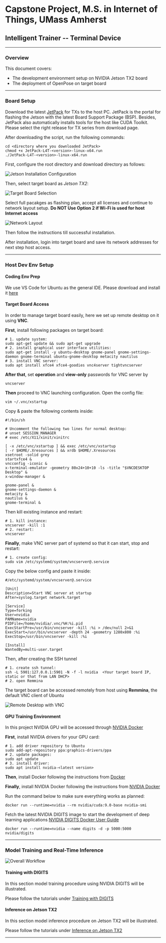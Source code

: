 # Capstone Project, M.S. in Internet of Things, UMass Amherst

## Intelligent Trainer -- Terminal Device

---

### Overview

This document covers: 

* The development environment setup on NVIDIA Jetson TX2 board
* The deployment of OpenPose on target board

---

### Board Setup

Download the latest [JetPack](https://developer.nvidia.com/embedded/jetpack) for TXs to the host PC. JetPack is the portal for flashing the Jetson with the latest Board Support Package (BSP). Besides, JetPack also automatically installs tools for the host like CUDA Toolkit. Please select the right release for TX series from download page.

After downloading the script, run the following commands:

```shell
cd <directory where you downloaded JetPack>
chmod +x JetPack-L4T-<version>-linux-x64.run 
./JetPack-L4T-<version>-linux-x64.run
```

First, configure the root directory and download directory as follows:

<img src="resources/pictures/installation-configuration.png" alt="Jetson Installation Configuration">

Then, select target board as *Jetson TX2*:

<img src="resources/pictures/target-board-selection.png" alt="Target Board Selection">

Select full pacakges as flashing plan, accept all licenses and continue to network layout setup. **Do NOT Use Option 2 if Wi-Fi is used for host Internet access**

<img src="resources/pictures/network-layout--host-and-target.png" alt="Network Layout">

Then follow the instructions till successful installation.

After installation, login into target board and save its network addresses for next step host access.

---

### Host Dev Env Setup

#### Coding Env Prep

We use VS Code for Ubuntu as the general IDE. Please download and install it [here](https://code.visualstudio.com/download)

#### Target Board Access

In order to manage target board easily, here we set up remote desktop on it using **VNC**.

**First**, install following packages on target board:

```shell
# 1. update system:
sudo apt-get update && sudo apt-get upgrade
# 2. install graphical user interface utilities:
sudo apt-get install -y ubuntu-desktop gnome-panel gnome-settings-daemon gnome-terminal ubuntu-gnome-desktop metacity nautilus
# 3. install VNC server:
sudo apt install xfce4 xfce4-goodies vnc4server tightvncserver
```

**After that**, set **operation** and **view-only** passwords for VNC server by

```shell
vncserver
```

**Then** proceed to VNC launching configuration. Open the config file:
```shell
vim ~/.vnc/xstartup
```

Copy & paste the following contents inside:
```shell
#!/bin/sh

# Uncomment the following two lines for normal desktop:
# unset SESSION_MANAGER
# exec /etc/X11/xinit/xinitrc

[ -x /etc/vnc/xstartup ] && exec /etc/vnc/xstartup
[ -r $HOME/.Xresources ] && xrdb $HOME/.Xresources
xsetroot -solid grey
startxfce4 &
vncconfig -iconic &
x-terminal-emulator -geometry 80x24+10+10 -ls -title "$VNCDESKTOP Desktop" &
x-window-manager &

gnome-panel &
gnome-settings-daemon &
metacity &
nautilus &
gnome-terminal &
```

Then kill existing instance and restart:
```shell
# 1. kill instance:
vncserver -kill :1
# 2. restart:
vncserver
```

**Finally**, make VNC server part of systemd so that it can start, stop and restart:
```shell
# 1. create config:
sudo vim /etc/systemd/system/vncserver@.service
```

Copy the below config and paste it inside:
```shell
#/etc/systemd/system/vncserver@.service

[Unit]
Description=Start VNC server at startup
After=syslog.target network.target

[Service]
Type=forking
User=nvidia
PAMName=nvidia
PIDFile=/home/nvidia/.vnc/%H:%i.pid
ExecStartPre=/usr/bin/vncserver -kill :%i > /dev/null 2>&1
ExecStart=/usr/bin/vncserver -depth 24 -geometry 1280x800 :%i
ExecStop=/usr/bin/vncserver -kill :%i

[Install]
WantedBy=multi-user.target
```

Then, after creating the SSH tunnel

```shell
# 1. create ssh tunnel:
ssh -L 5901:127.0.0.1:5901 -N -f -l nvidia  <Your target board IP, static or that from LAN DHCP>
# 2. open Remmina
```

The target board can be accessed remotely from host using **Remmina**, the default VNC client of Ubuntu

<img src="resources/pictures/jetson-tx2-from-vnc.png" alt="Remote Desktop with VNC">

#### GPU Training Environment

In this project NVIDIA GPU will be accessed through [NVIDIA Docker](https://github.com/NVIDIA/nvidia-docker)

**First**, install NVIDIA drivers for your GPU card:

```shell
# 1. add driver repository to Ubuntu
sudo add-apt-repository ppa:graphics-drivers/ppa
# 2. update packages:
sudo apt update
# 3. install driver:
sudo apt install nvidia-<latest version>
```

**Then**, install Docker following the instructions from [Docker](https://docs.docker.com/install/linux/docker-ce/ubuntu/)

**Finally**, install NVIDIA Docker following the instructions from [NVIDIA Docker](https://github.com/NVIDIA/nvidia-docker)

Run the command below to make sure everything works as planned:

```shell
docker run --runtime=nvidia --rm nvidia/cuda:9.0-base nvidia-smi
```

Fetch the latest NVIDIA DIGITS image to start the development of deep learning applications [NVIDIA DIGITS Docker User Guide]()

```shell
docker run --runtime=nvidia --name digits -d -p 5000:5000 nvidia/digits
```

---

### Model Training and Real-Time Inference

<img src="resources/pictures/overall-workflow.png" alt="Overall Workflow">

#### Training with DIGITS

In this section model training procedure using NVIDIA DIGITS will be illustrated.

Please follow the tutorials under [Training with DIGITS](tutorials/)

#### Inference on Jetson TX2

In this section model inference procedure on Jetson TX2 will be illustrated.

Please follow the tutorials under [Inference on Jetson TX2](tutorials/)

---